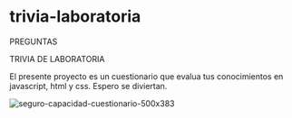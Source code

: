# trivia-laboratoria

PREGUNTAS

TRIVIA DE LABORATORIA

El presente proyecto es un cuestionario que evalua tus conocimientos en javascript, html y css.
Espero se diviertan.

![seguro-capacidad-cuestionario-500x383](https://user-images.githubusercontent.com/39394053/40256423-04c55a28-5ab0-11e8-8394-ba1daa8248ab.jpg)
